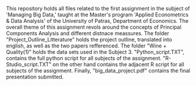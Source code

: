 This repository holds all files related to the first assignment in the subject of 'Managing Big Data,' taught at the Master's program 'Applied Econometrics & Data Analysis' of the University of Patras, Department of Economics.
The overall theme of this assignment revols around the concepts of Principal Components Analysis and different distnace meassures.
The folder "Project_Outline_Litterature" holds the project outline, translated into english, as well as the two papers refferenced.
The folder "Wine + Quality(1)" holds the data sets used in the Subject 3.
"Python_script.TXT", contains the full python script for all subjects of the assignment.
"R-Studio_script.TXT" on the other hand contains the adjacent R script for all subjects of the assignment.
Finally, "big_data_project.pdf" contains the final presentation submitted.
